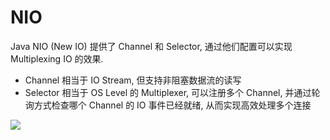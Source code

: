 # NIO

Java NIO (New IO) 提供了 Channel 和 Selector, 通过他们配置可以实现 Multiplexing IO 的效果.

- Channel 相当于 IO Stream, 但支持非阻塞数据流的读写
- Selector 相当于 OS Level 的 Multiplexer, 可以注册多个 Channel, 并通过轮询方式检查哪个 Channel 的 IO 事件已经就绪, 从而实现高效处理多个连接

![](https://note-sun.oss-cn-shanghai.aliyuncs.com/image/202403041142180.png)
